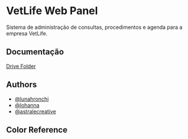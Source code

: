 
# VetLife Web Panel

Sistema de administração de consultas, procedimentos e agenda para a empresa VetLife.



## Documentação

[Drive Folder](https://drive.google.com/drive/folders/1obygPQIBX4BOpJ64vyn7YER8-zNijbfH?usp=sharing)


## Authors

- [@lunahronchi](https://www.github.com/lunahronchi) 
- [@lohanna](https://www.github.com/lohana_schmidt)
- [@astralecreative](https://www.instagram.com/astralecreative)

## Color Reference
